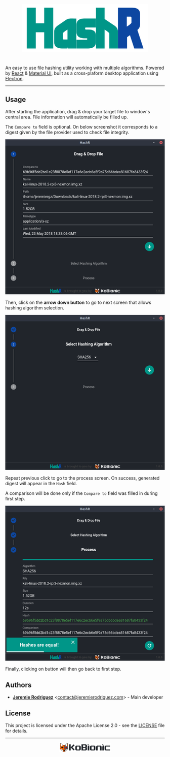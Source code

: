 <p align="center"><img height="150" src="docs/hashr_banner.png" alt="HashR"></p>

#

An easy to use file hashing utility working with multiple algorithms. Powered by [React](https://reactjs.org/) & [Material UI](https://material-ui.com/), built as a cross-plaform desktop application using [Electron](https://electronjs.org/).

---

## Usage

After starting the application, drag & drop your target file to window's central area. File information will automatically be filled up.

The ```Compare to``` field is optional. On below screenshot it corresponds to a digest given by the file provider used to check file integrity.

![Drag & Drop](docs/screenshot_filled.png)

Then, click on the **arrow down button** to go to next screen that allows hashing algorithm selection.

![Algorithm Selection](docs/screenshot_algorithm.png)

Repeat previous click to go to the process screen. On success, generated digest will appear in the ```Hash``` field.

A comparison will be done only if the ```Compare to``` field was filled in during first step.

![Process](docs/screenshot_final.png)

Finally, clicking on button will then go back to first step.

## Authors

* [**Jeremie Rodriguez**](https://github.com/jeremiergz) &lt;[contact@jeremierodriguez.com](mailto:contact@jeremierodriguez.com)&gt; - Main developer

## License

This project is licensed under the Apache License 2.0 - see the [LICENSE](LICENSE) file for details.

---

[<p align="center"><img align="center" height="30" src="docs/kobionic_banner_dark.png" alt="Kobionic"></p>](https://github.com/KoBionic/)
